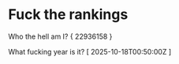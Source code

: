 # Fuck the rankings

Who the hell am I?
{ 22936158 }

What fucking year is it?
[ 2025-10-18T00:50:00Z ]
